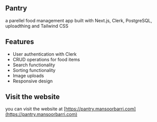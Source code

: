 ## Pantry 
a parellel food management app built with Next.js, Clerk, PostgreSQL, uploadthing and Tailwind CSS

## Features
- User authentication with Clerk
- CRUD operations for food items
- Search functionality
- Sorting functionality
- Image uploads
- Responsive design

## Visit the website 
you can visit the website at [https://pantry.mansoorbarri.com](https://pantry.mansoorbarri.com)